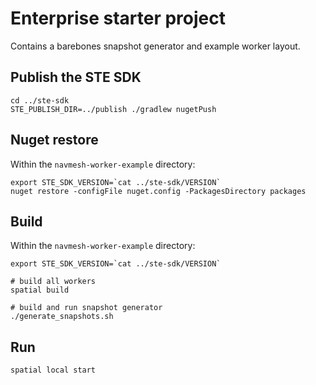 # Enterprise starter project
Contains a barebones snapshot generator and example worker layout.

## Publish the STE SDK
```
cd ../ste-sdk
STE_PUBLISH_DIR=../publish ./gradlew nugetPush
```

## Nuget restore
Within the `navmesh-worker-example` directory:
```
export STE_SDK_VERSION=`cat ../ste-sdk/VERSION`
nuget restore -configFile nuget.config -PackagesDirectory packages
```

## Build
Within the `navmesh-worker-example` directory:
```
export STE_SDK_VERSION=`cat ../ste-sdk/VERSION`

# build all workers
spatial build

# build and run snapshot generator
./generate_snapshots.sh
```

## Run
```
spatial local start
```
